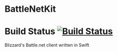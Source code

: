 # BattleNetKit
Build Status
[![Build Status](https://travis-ci.org/justMaku/Ostara.svg?branch=master)](https://travis-ci.org/justMaku/Ostara)
=================================================================================================================
Blizzard's Battle.net client written in Swift
